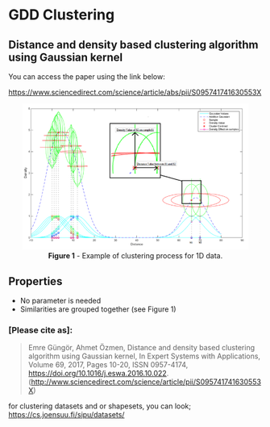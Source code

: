 # GDD Clustering
## Distance and density based clustering algorithm using Gaussian kernel
You can access the paper using the link below: 

https://www.sciencedirect.com/science/article/abs/pii/S095741741630553X

<p align="center">
<img  src="_img/ga.png" alt="GDDclusteringGA" width="450"/>
<br>
<strong>Figure 1</strong> - Example of clustering process for 1D data.
</p>


## Properties 
* No parameter is needed
* Similarities are grouped together (see Figure 1)


### <strong>[Please cite as]:</strong>
>  Emre Güngör, Ahmet Özmen, Distance and density based clustering algorithm using Gaussian kernel, In Expert Systems with Applications, Volume 69, 2017, Pages 10-20, ISSN 0957-4174, https://doi.org/10.1016/j.eswa.2016.10.022.
(http://www.sciencedirect.com/science/article/pii/S095741741630553X)


for clustering datasets and or shapesets, you can look;
https://cs.joensuu.fi/sipu/datasets/